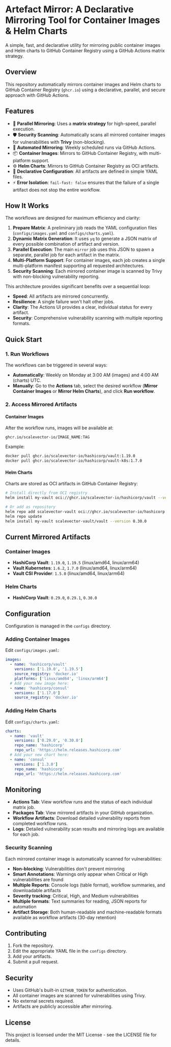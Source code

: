 # Artefact Mirror: A Declarative Mirroring Tool for Container Images & Helm Charts

A simple, fast, and declarative utility for mirroring public container images and Helm charts to GitHub Container Registry using a GitHub Actions matrix strategy.

## Overview

This repository automatically mirrors container images and Helm charts to GitHub Container Registry (`ghcr.io`) using a declarative, parallel, and secure approach with GitHub Actions.

## Features

- 🚀 **Parallel Mirroring**: Uses a **matrix strategy** for high-speed, parallel execution.
- 🛡️ **Security Scanning**: Automatically scans all mirrored container images for vulnerabilities with **Trivy** (non-blocking).
- 🔄 **Automated Mirroring**: Weekly scheduled runs via GitHub Actions.
- 📦 **Container Images**: Mirrors to GitHub Container Registry, with multi-platform support.
- ⚙️ **Helm Charts**: Mirrors to GitHub Container Registry as OCI artifacts.
- 📝 **Declarative Configuration**: All artifacts are defined in simple YAML files.
- ⚡ **Error Isolation**: `fail-fast: false` ensures that the failure of a single artifact does not stop the entire workflow.

## How It Works

The workflows are designed for maximum efficiency and clarity:

1.  **Prepare Matrix**: A preliminary job reads the YAML configuration files (`configs/images.yaml` and `configs/charts.yaml`).
2.  **Dynamic Matrix Generation**: It uses `yq` to generate a JSON matrix of every possible combination of artifact and version.
3.  **Parallel Execution**: The main `mirror` job uses this JSON to spawn a separate, parallel job for each artifact in the matrix.
4.  **Multi-Platform Support**: For container images, each job creates a single multi-platform manifest supporting all requested architectures.
5.  **Security Scanning**: Each mirrored container image is scanned by Trivy with non-blocking vulnerability reporting.

This architecture provides significant benefits over a sequential loop:
- **Speed**: All artifacts are mirrored concurrently.
- **Resilience**: A single failure won't halt other jobs.
- **Clarity**: The Actions UI provides a clear, individual status for every artifact.
- **Security**: Comprehensive vulnerability scanning with multiple reporting formats.

## Quick Start

### 1. Run Workflows

The workflows can be triggered in several ways:

- **Automatically**: Weekly on Monday at 3:00 AM (images) and 4:00 AM (charts) UTC.
- **Manually**: Go to the **Actions** tab, select the desired workflow (**Mirror Container Images** or **Mirror Helm Charts**), and click **Run workflow**.

### 2. Access Mirrored Artifacts

#### Container Images
After the workflow runs, images will be available at:
```
ghcr.io/scalevector-io/IMAGE_NAME:TAG
```

Example:
```bash
docker pull ghcr.io/scalevector-io/hashicorp/vault:1.19.0
docker pull ghcr.io/scalevector-io/hashicorp/vault-k8s:1.7.0
```

#### Helm Charts
Charts are stored as OCI artifacts in GitHub Container Registry:
```bash
# Install directly from OCI registry
helm install my-vault oci://ghcr.io/scalevector-io/hashicorp/vault --version 0.30.0

# Or add as repository
helm repo add scalevector-vault oci://ghcr.io/scalevector-io/hashicorp
helm repo update
helm install my-vault scalevector-vault/vault --version 0.30.0
```

## Current Mirrored Artifacts

### Container Images
- **HashiCorp Vault**: `1.19.0`, `1.19.5` (linux/amd64, linux/arm64)
- **Vault Kubernetes**: `1.6.2`, `1.7.0` (linux/amd64, linux/arm64)
- **Vault CSI Provider**: `1.5.0` (linux/amd64, linux/arm64)

### Helm Charts
- **HashiCorp Vault**: `0.29.0`, `0.29.1`, `0.30.0`

## Configuration

Configuration is managed in the `configs` directory.

### Adding Container Images

Edit `configs/images.yaml`:
```yaml
images:
  - name: 'hashicorp/vault'
    versions: ['1.19.0', '1.19.5']
    source_registry: 'docker.io'
    platforms: ['linux/amd64', 'linux/arm64']
  # Add your new image here:
  - name: 'hashicorp/consul'
    versions: ['1.17.0']
    source_registry: 'docker.io'
```

### Adding Helm Charts

Edit `configs/charts.yaml`:
```yaml
charts:
  - name: 'vault'
    versions: ['0.29.0', '0.30.0']
    repo_name: 'hashicorp'
    repo_url: 'https://helm.releases.hashicorp.com'
  # Add your new chart here:
  - name: 'consul'
    versions: ['1.3.0']
    repo_name: 'hashicorp'
    repo_url: 'https://helm.releases.hashicorp.com'
```

## Monitoring

- **Actions Tab**: View workflow runs and the status of each individual matrix job.
- **Packages Tab**: View mirrored artifacts in your GitHub organization.
- **Workflow Artifacts**: Download detailed vulnerability reports from completed workflow runs.
- **Logs**: Detailed vulnerability scan results and mirroring logs are available for each job.

### Security Scanning

Each mirrored container image is automatically scanned for vulnerabilities:

- **Non-blocking**: Vulnerabilities don't prevent mirroring
- **Smart Annotations**: Warnings only appear when Critical or High vulnerabilities are found
- **Multiple Reports**: Console logs (table format), workflow summaries, and downloadable artifacts
- **Severity tracking**: Critical, High, and Medium vulnerabilities
- **Multiple formats**: Text summaries for reading, JSON reports for automation
- **Artifact Storage**: Both human-readable and machine-readable formats available as workflow artifacts (30-day retention)

## Contributing

1. Fork the repository.
2. Edit the appropriate YAML file in the `configs` directory.
3. Add your artifacts.
4. Submit a pull request.

## Security

- Uses GitHub's built-in `GITHUB_TOKEN` for authentication.
- All container images are scanned for vulnerabilities using Trivy.
- No external secrets required.
- Artifacts are publicly accessible after mirroring.

## License

This project is licensed under the MIT License - see the LICENSE file for details.
